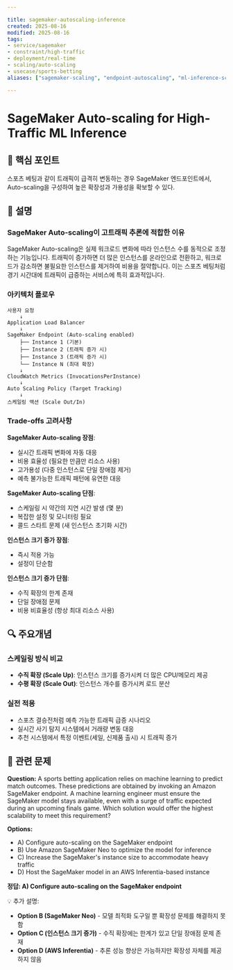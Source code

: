 ```yaml
---

title: sagemaker-autoscaling-inference
created: 2025-08-16 
modified: 2025-08-16 
tags:
- service/sagemaker
- constraint/high-traffic
- deployment/real-time
- scaling/auto-scaling
- usecase/sports-betting
aliases: ["sagemaker-scaling", "endpoint-autoscaling", "ml-inference-scaling"]

---
```


# SageMaker Auto-scaling for High-Traffic ML Inference

## 🎯 핵심 포인트

스포츠 베팅과 같이 트래픽이 급격히 변동하는 경우 SageMaker 엔드포인트에서, Auto-scaling을 구성하여 높은 확장성과 가용성을 확보할 수 있다.

## 📝 설명

### SageMaker Auto-scaling이 고트래픽 추론에 적합한 이유

SageMaker Auto-scaling은 실제 워크로드 변화에 따라 인스턴스 수를 동적으로 조정하는 기능입니다. 트래픽이 증가하면 더 많은 인스턴스를 온라인으로 전환하고, 워크로드가 감소하면 불필요한 인스턴스를 제거하여 비용을 절약합니다. 이는 스포츠 베팅처럼 경기 시간대에 트래픽이 급증하는 서비스에 특히 효과적입니다.

### 아키텍처 플로우

```
사용자 요청 
    ↓
Application Load Balancer
    ↓
SageMaker Endpoint (Auto-scaling enabled)
    ├── Instance 1 (기본)
    ├── Instance 2 (트래픽 증가 시)
    ├── Instance 3 (트래픽 증가 시)
    └── Instance N (최대 확장)
    ↓
CloudWatch Metrics (InvocationsPerInstance)
    ↓
Auto Scaling Policy (Target Tracking)
    ↓
스케일링 액션 (Scale Out/In)
```

### Trade-offs 고려사항

**SageMaker Auto-scaling 장점**:

- 실시간 트래픽 변화에 자동 대응
- 비용 효율성 (필요한 만큼만 리소스 사용)
- 고가용성 (다중 인스턴스로 단일 장애점 제거)
- 예측 불가능한 트래픽 패턴에 유연한 대응

**SageMaker Auto-scaling 단점**:

- 스케일링 시 약간의 지연 시간 발생 (몇 분)
- 복잡한 설정 및 모니터링 필요
- 콜드 스타트 문제 (새 인스턴스 초기화 시간)

**인스턴스 크기 증가 장점**:

- 즉시 적용 가능
- 설정이 단순함

**인스턴스 크기 증가 단점**:

- 수직 확장의 한계 존재
- 단일 장애점 문제
- 비용 비효율성 (항상 최대 리소스 사용)

## 🔍 주요개념

### 스케일링 방식 비교

- **수직 확장 (Scale Up)**: 인스턴스 크기를 증가시켜 더 많은 CPU/메모리 제공
- **수평 확장 (Scale Out)**: 인스턴스 개수를 증가시켜 로드 분산

### 실전 적용

- 스포츠 결승전처럼 예측 가능한 트래픽 급증 시나리오
- 실시간 사기 탐지 시스템에서 거래량 변동 대응
- 추천 시스템에서 특정 이벤트(세일, 신제품 출시) 시 트래픽 증가

## 📝 관련 문제

**Question:** A sports betting application relies on machine learning to predict match outcomes. These predictions are obtained by invoking an Amazon SageMaker endpoint. A machine learning engineer must ensure the SageMaker model stays available, even with a surge of traffic expected during an upcoming finals game. Which solution would offer the highest scalability to meet this requirement?

**Options:**

- A) Configure auto-scaling on the SageMaker endpoint
- B) Use Amazon SageMaker Neo to optimize the model for inference
- C) Increase the SageMaker's instance size to accommodate heavy traffic
- D) Host the SageMaker model in an AWS Inferentia-based instance

**정답: A) Configure auto-scaling on the SageMaker endpoint**

💡 추가 설명:

- **Option B (SageMaker Neo)** - 모델 최적화 도구일 뿐 확장성 문제를 해결하지 못함
- **Option C (인스턴스 크기 증가)** - 수직 확장에는 한계가 있고 단일 장애점 문제 존재
- **Option D (AWS Inferentia)** - 추론 성능 향상은 가능하지만 확장성 자체를 제공하지 않음